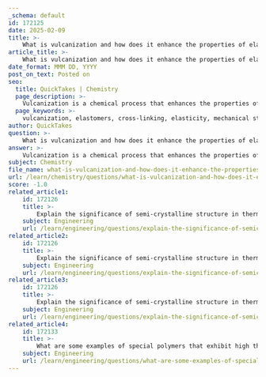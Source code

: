 ```yaml
---
_schema: default
id: 172125
date: 2025-02-09
title: >-
    What is vulcanization and how does it enhance the properties of elastomers?
article_title: >-
    What is vulcanization and how does it enhance the properties of elastomers?
date_format: MMM DD, YYYY
post_on_text: Posted on
seo:
  title: QuickTakes | Chemistry
  page_description: >-
    Vulcanization is a chemical process that enhances the properties of elastomers by introducing cross-links between polymer chains, improving elasticity, strength, thermal stability, and chemical resistance, making them suitable for various applications.
  page_keywords: >-
    vulcanization, elastomers, cross-linking, elasticity, mechanical strength, thermal stability, chemical resistance, creep, aging resistance
author: QuickTakes
question: >-
    What is vulcanization and how does it enhance the properties of elastomers?
answer: >-
    Vulcanization is a chemical process that enhances the properties of elastomers, which are high molar mass polymers known for their elasticity. This process involves the introduction of cross-links between polymer chains, typically through the addition of sulfur or other curing agents. The primary purpose of vulcanization is to improve the mechanical properties of elastomers, making them more durable and heat-resistant.\n\n### How Vulcanization Enhances Elastomers:\n\n1. **Increased Elasticity**: By forming cross-links, vulcanization allows elastomers to return to their original shape after being stretched or deformed. This elasticity is crucial for applications such as tires, seals, and gaskets.\n\n2. **Improved Mechanical Strength**: The cross-linked structure provides enhanced tensile strength and resistance to deformation under stress. This makes vulcanized elastomers suitable for demanding applications where mechanical integrity is essential.\n\n3. **Thermal Stability**: Vulcanized elastomers exhibit better thermal stability compared to their unvulcanized counterparts. This means they can withstand higher temperatures without losing their mechanical properties, which is vital in applications exposed to heat.\n\n4. **Chemical Resistance**: The cross-linking process can also improve the chemical resistance of elastomers, making them less susceptible to degradation from oils, solvents, and other chemicals.\n\n5. **Reduced Creep**: Vulcanization helps minimize the phenomenon of creep, where materials deform under constant stress over time. This is particularly important in applications where dimensional stability is critical.\n\n6. **Enhanced Aging Resistance**: Vulcanized elastomers tend to have better aging properties, meaning they can maintain their performance characteristics over longer periods, even when exposed to environmental factors like UV light and ozone.\n\nIn summary, vulcanization significantly enhances the performance of elastomers by improving their elasticity, mechanical strength, thermal stability, chemical resistance, and overall durability, making them suitable for a wide range of industrial and consumer applications.
subject: Chemistry
file_name: what-is-vulcanization-and-how-does-it-enhance-the-properties-of-elastomers.md
url: /learn/chemistry/questions/what-is-vulcanization-and-how-does-it-enhance-the-properties-of-elastomers
score: -1.0
related_article1:
    id: 172126
    title: >-
        Explain the significance of semi-crystalline structure in thermoplastics.
    subject: Engineering
    url: /learn/engineering/questions/explain-the-significance-of-semicrystalline-structure-in-thermoplastics
related_article2:
    id: 172126
    title: >-
        Explain the significance of semi-crystalline structure in thermoplastics.
    subject: Engineering
    url: /learn/engineering/questions/explain-the-significance-of-semicrystalline-structure-in-thermoplastics
related_article3:
    id: 172126
    title: >-
        Explain the significance of semi-crystalline structure in thermoplastics.
    subject: Engineering
    url: /learn/engineering/questions/explain-the-significance-of-semicrystalline-structure-in-thermoplastics
related_article4:
    id: 172133
    title: >-
        What are some examples of special polymers that exhibit high thermal and chemical stability?
    subject: Engineering
    url: /learn/engineering/questions/what-are-some-examples-of-special-polymers-that-exhibit-high-thermal-and-chemical-stability
---
```


&nbsp;